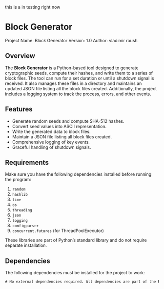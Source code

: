 this is a in testing right now

# Block Generator
Project Name: Block Generator
Version: 1.0
Author: vladimir roush
## Overview
The **Block Generator** is a Python-based tool designed to generate cryptographic seeds, compute their hashes, and write them to a series of block files. The tool can run for a set duration or until a shutdown signal is received. It also manages these files in a directory and maintains an updated JSON file listing all the block files created. Additionally, the project includes a logging system to track the process, errors, and other events.

## Features
- Generate random seeds and compute SHA-512 hashes.
- Convert seed values into ASCII representation.
- Write the generated data to block files.
- Maintain a JSON file listing all block files created.
- Comprehensive logging of key events.
- Graceful handling of shutdown signals.

## Requirements
Make sure you have the following dependencies installed before running the program:

1. `random`
2. `hashlib`
3. `time`
4. `os`
5. `threading`
6. `json`
7. `logging`
8. `configparser`
9. `concurrent.futures` (for ThreadPoolExecutor)

These libraries are part of Python’s standard library and do not require separate installation.

## Dependencies

The following dependencies must be installed for the project to work:

```txt
# No external dependencies required. All dependencies are part of the Python standard library.
